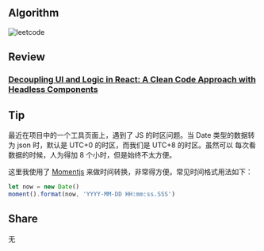 ## Algorithm

![leetcode](https://file.notion.so/f/s/3835bc83-e112-4ecb-b182-3835674c45e3/Untitled.png?id=9e0e7b0c-e461-4f5b-b8b4-769f32251802&table=block&spaceId=8245be63-084e-4231-9b7f-5a28286bec7b&expirationTimestamp=1690646400000&signature=jhe2oXQRnNy8-DT-7KMhY4CRDh2KOdaAA5R2AphvAhA&downloadName=Untitled.png)

## Review

### **[Decoupling UI and Logic in React: A Clean Code Approach with Headless Components](https://itnext.io/decoupling-ui-and-logic-in-react-a-clean-code-approach-with-headless-components-82e46b5820c)**

## Tip

最近在项目中的一个工具页面上，遇到了 JS 的时区问题。当 Date 类型的数据转为 json 时，默认是 UTC+0 的时区，而我们是 UTC+8 的时区。虽然可以
每次看数据的时候，人为得加 8 个小时，但是始终不太方便。

这里我使用了 [Momentjs](https://momentjs.com/) 来做时间转换，非常得方便。常见时间格式用法如下：
```javascript
let now = new Date()
moment().format(now, 'YYYY-MM-DD HH:mm:ss.SSS')
```

## Share

无